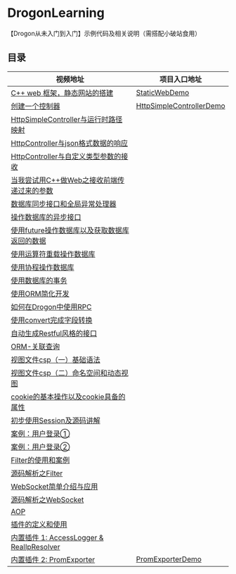 # DrogonLearning

【Drogon从未入门到入门】示例代码及相关说明（需搭配小破站食用）

## 目录

| 视频地址                                                                                    | 项目入口地址                                                 |
| ------------------------------------------------------------------------------------------- | ------------------------------------------------------------ |
| [C++ web 框架，静态网站的搭建](https://www.bilibili.com/video/BV1NZ4y1y7Qz)                 | [StaticWebDemo](./StaticSite/README.md)                      |
| [创建一个控制器](https://www.bilibili.com/video/BV1u34y1Y7Qe)                               | [HttpSimpleControllerDemo](./HttpSimpleController/README.md) |
| [HttpSimpleController与运行时路径映射](https://www.bilibili.com/video/BV1mB4y1C7TK)         |                                                              |
| [HttpController与json格式数据的响应](https://www.bilibili.com/video/BV1wU4y1U75k)           |                                                              |
| [HttpController与自定义类型参数的接收](https://www.bilibili.com/video/BV1aA4y1R7ug)         |                                                              |
| [当我尝试用C++做Web之接收前端传递过来的参数](https://www.bilibili.com/video/BV18V411M7Px)   |                                                              |
| [数据库同步接口和全局异常处理器](https://www.bilibili.com/video/BV1Du4y1Z7Re)               |                                                              |
| [操作数据库的异步接口](https://www.bilibili.com/video/BV1ku411a7EX)                         |                                                              |
| [使用future操作数据库以及获取数据库返回的数据](https://www.bilibili.com/video/BV1cp4y157X7) |                                                              |
| [使用运算符重载操作数据库](https://www.bilibili.com/video/BV1ym4y1M7yk)                     |                                                              |
| [使用协程操作数据库](https://www.bilibili.com/video/BV1gm4y1K79o)                           |                                                              |
| [使用数据库的事务](https://www.bilibili.com/video/BV1884y1D7g1)                             |                                                              |
| [使用ORM简化开发](https://www.bilibili.com/video/BV1Gw411r7L4)                              |                                                              |
| [如何在Drogon中使用RPC](https://www.bilibili.com/video/BV1Mj411i7qL)                        |                                                              |
| [使用convert完成字段转换](https://www.bilibili.com/video/BV1Cw411N7H7)                      |                                                              |
| [自动生成Restful风格的接口](https://www.bilibili.com/video/BV1jv411c7UZ)                    |                                                              |
| [ORM-关联查询](https://www.bilibili.com/video/BV1oe411r7RX)                                 |                                                              |
| [视图文件csp（一）基础语法](https://www.bilibili.com/video/BV1mK411e7rV)                    |                                                              |
| [视图文件csp（二）命名空间和动态视图](https://www.bilibili.com/video/BV1Xe411E7Xs)          |                                                              |
| [cookie的基本操作以及cookie具备的属性](https://www.bilibili.com/video/BV1rm411f7Wd)         |                                                              |
| [初步使用Session及源码讲解](https://www.bilibili.com/video/BV192421N7x1)                    |                                                              |
| [案例：用户登录①](https://www.bilibili.com/video/BV1Nu4m1M7RA)                              |                                                              |
| [案例：用户登录②](https://www.bilibili.com/video/BV1pp421y7a7)                              |                                                              |
| [Filter的使用和案例](https://www.bilibili.com/video/BV1UF4m1A7Ni)                           |                                                              |
| [源码解析之Filter](https://www.bilibili.com/video/BV1Yp421Q76i)                             |                                                              |
| [WebSocket简单介绍与应用](https://www.bilibili.com/video/BV1Kb421p7m3)                      |                                                              |
| [源码解析之WebSocket](https://www.bilibili.com/video/BV13m42137Wu)                          |                                                              |
| [AOP](https://www.bilibili.com/video/BV1BQe4eQEiY)                                          |                                                              |
| [插件的定义和使用](https://www.bilibili.com/video/BV1XvbweZEy4)                             |                                                              |
| [内置插件 1: AccessLogger & RealIpResolver](https://www.bilibili.com/video/BV15G1QYdEBH)    |                                                              |
| [内置插件 2: PromExporter](https://www.bilibili.com/video/BV1FtyNYKEqZ)                     | [PromExporterDemo](./PromExporterDemo/README.md)             |

